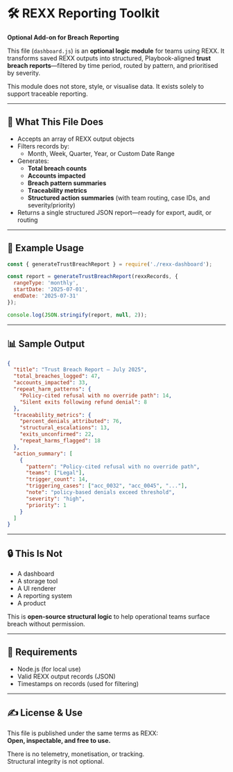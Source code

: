 # 🛠 REXX Reporting Toolkit  
**Optional Add-on for Breach Reporting**

This file (`dashboard.js`) is an **optional logic module** for teams using REXX. It transforms saved REXX outputs into structured, Playbook-aligned **trust breach reports**—filtered by time period, routed by pattern, and prioritised by severity.

This module does not store, style, or visualise data. It exists solely to support traceable reporting.

---

## 📂 What This File Does

- Accepts an array of REXX output objects
- Filters records by:
  - Month, Week, Quarter, Year, or Custom Date Range
- Generates:
  - **Total breach counts**
  - **Accounts impacted**
  - **Breach pattern summaries**
  - **Traceability metrics**
  - **Structured action summaries** (with team routing, case IDs, and severity/priority)
- Returns a single structured JSON report—ready for export, audit, or routing

---

## 🧪 Example Usage

```js
const { generateTrustBreachReport } = require('./rexx-dashboard');

const report = generateTrustBreachReport(rexxRecords, {
  rangeType: 'monthly',
  startDate: '2025-07-01',
  endDate: '2025-07-31'
});

console.log(JSON.stringify(report, null, 2));
```

---

## 📊 Sample Output

```json
{
  "title": "Trust Breach Report — July 2025",
  "total_breaches_logged": 47,
  "accounts_impacted": 33,
  "repeat_harm_patterns": {
    "Policy-cited refusal with no override path": 14,
    "Silent exits following refund denial": 8
  },
  "traceability_metrics": {
    "percent_denials_attributed": 76,
    "structural_escalations": 13,
    "exits_unconfirmed": 22,
    "repeat_harms_flagged": 18
  },
  "action_summary": [
    {
      "pattern": "Policy-cited refusal with no override path",
      "teams": ["Legal"],
      "trigger_count": 14,
      "triggering_cases": ["acc_0032", "acc_0045", "..."],
      "note": "policy-based denials exceed threshold",
      "severity": "high",
      "priority": 1
    }
  ]
}
```

---

## 🔒 This Is Not

- A dashboard  
- A storage tool  
- A UI renderer  
- A reporting system  
- A product  

This is **open-source structural logic** to help operational teams surface breach without permission.

---

## 📄 Requirements

- Node.js (for local use)
- Valid REXX output records (JSON)
- Timestamps on records (used for filtering)

---

## ✍️ License & Use

This file is published under the same terms as REXX:  
**Open, inspectable, and free to use.**

There is no telemetry, monetisation, or tracking.  
Structural integrity is not optional.

